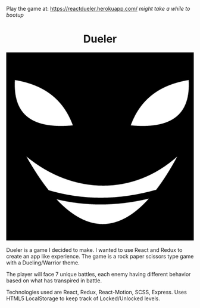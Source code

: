  Play the game at: https://reactdueler.herokuapp.com/ *might take a while to bootup*
<h1 align="center">Dueler</h1>

<p align="center">
  <img src="https://github.com/EseOkonofua/React-Dueler/blob/master/public/assets/images/Sly.png"> 
</p>

Dueler is a game I decided to make. I wanted to use React and Redux to create an app like experience.
The game is a rock paper scissors type game with a Dueling/Warrior theme.


The player will face 7 unique battles, each enemy having different behavior based on what has transpired in battle. 

Technologies used are React, Redux, React-Motion, SCSS, Express.
Uses HTML5 LocalStorage to keep track of Locked/Unlocked levels. 
